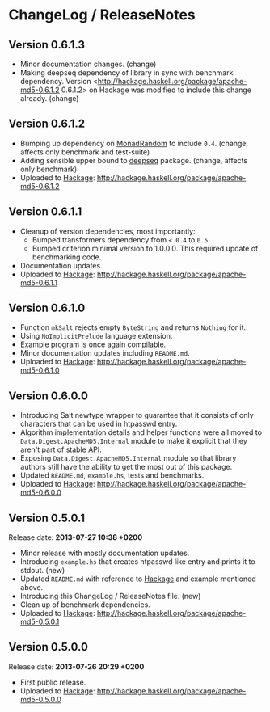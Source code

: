 # ChangeLog / ReleaseNotes

## Version 0.6.1.3

* Minor documentation changes. (change)
* Making deepseq dependency of library in sync with benchmark dependency.
  Version <http://hackage.haskell.org/package/apache-md5-0.6.1.2 0.6.1.2> on
  Hackage was modified to include this change already. (change)


## Version 0.6.1.2

* Bumping up dependency on [MonadRandom][] to include `0.4`. (change, affects
  only benchmark and test-suite)
* Adding sensible upper bound to [deepseq][] package. (change, affects
  only benchmark)
* Uploaded to [Hackage][]:
  <http://hackage.haskell.org/package/apache-md5-0.6.1.2>


## Version 0.6.1.1

* Cleanup of version dependencies, most importantly:
    * Bumped transformers dependency from `< 0.4` to `0.5`.
    * Bumped criterion minimal version to 1.0.0.0. This required update of
      benchmarking code.
* Documentation updates.
* Uploaded to [Hackage][]:
  <http://hackage.haskell.org/package/apache-md5-0.6.1.1>


## Version 0.6.1.0

* Function `mkSalt` rejects empty `ByteString` and returns `Nothing` for it.
* Using `NoImplicitPrelude` language extension.
* Example program is once again compilable.
* Minor documentation updates including `README.md`.
* Uploaded to [Hackage][]:
  <http://hackage.haskell.org/package/apache-md5-0.6.1.0>


## Version 0.6.0.0

* Introducing Salt newtype wrapper to guarantee that it consists of only
  characters that can be used in htpasswd entry.
* Algorithm implementation details and helper functions were all moved to
  `Data.Digest.ApacheMD5.Internal` module to make it explicit that they aren't
  part of stable API.
* Exposing `Data.Digest.ApacheMD5.Internal` module so that library authors
  still have the ability to get the most out of this package.
* Updated `README.md`, `example.hs`, tests and benchmarks.
* Uploaded to [Hackage][]:
  <http://hackage.haskell.org/package/apache-md5-0.6.0.0>


## Version 0.5.0.1

Release date: **2013-07-27 10:38 +0200**

* Minor release with mostly documentation updates.
* Introducing `example.hs` that creates htpasswd like entry and prints it to
  stdout. (new)
* Updated `README.md` with reference to [Hackage][] and example mentioned
  above.
* Introducing this ChangeLog / ReleaseNotes file. (new)
* Clean up of benchmark dependencies.
* Uploaded to [Hackage][]:
  <http://hackage.haskell.org/package/apache-md5-0.5.0.1>


## Version 0.5.0.0

Release date: **2013-07-26 20:29 +0200**

* First public release.
* Uploaded to [Hackage][]:
  <http://hackage.haskell.org/package/apache-md5-0.5.0.0>


[Hackage]:
  http://hackage.haskell.org/
  "HackageDB (or just Hackage) is a collection of releases of Haskell packages."
[MonadRandom]:
  http://hackage.haskell.org/package/MonadRandom
  "Hackage: MonadRandom package."
[deepseq]:
  http://hackage.haskell.org/package/deepseq
  "Hackage: deepseq package."
